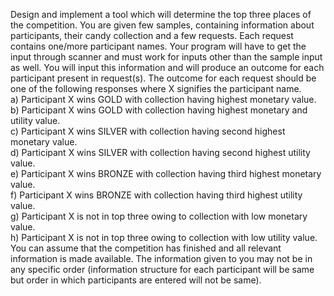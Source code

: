 Design and implement a tool which will determine the top
three places of the competition. You are given few samples, containing information about
participants, their candy collection and a few requests. Each request contains one/more
participant names. Your program will have to get the input through scanner and must
work for inputs other than the sample input as well. You will input this information and
will produce an outcome for each participant present in request(s). The outcome for each
request should be one of the following responses where X signifies the participant name. <br />
a) Participant X wins GOLD with collection having highest monetary value. <br />
b) Participant X wins GOLD with collection having highest monetary and utility value. <br />
c) Participant X wins SILVER with collection having second highest monetary value. <br />
d) Participant X wins SILVER with collection having second highest utility value. <br />
e) Participant X wins BRONZE with collection having third highest monetary value. <br />
f) Participant X wins BRONZE with collection having third highest utility value. <br />
g) Participant X is not in top three owing to collection with low monetary value. <br />
h) Participant X is not in top three owing to collection with low utility value. <br />
You can assume that the competition has finished and all relevant information is made 
available. The information given to you may not be in any specific order (information
structure for each participant will be same but order in which participants are entered
will not be same).
